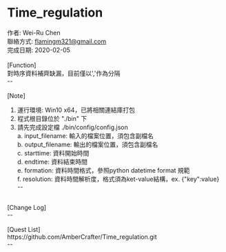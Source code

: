 # Time_regulation

作者: Wei-Ru Chen<br>
聯絡方式: flamingm321@gmail.com<br>
完成日期: 2020-02-05<br>
<br>
[Function]<br>
對時序資料補齊缺漏，目前僅以','作為分隔<br>
--<br>
<br>
[Note]<br>
1. 運行環境: Win10 x64，已將相關連結庫打包<br>
2. 程式根目錄位於 "./bin" 下<br>
3. 請先完成設定檔 ./bin/config/config.json<br>
    a. input_filename: 輸入的檔案位置，須包含副檔名<br>
    b. output_filename: 輸出的檔案位置，須包含副檔名<br>
    c. starttime: 資料開始時間<br>
    d. endtime: 資料結束時間<br>
    e. formation: 資料時間格式，參照python datetime format 規範<br>
    f. resolution: 資料時間解析度，格式須為ket-value結構，ex. {"key":value}<br>
--<br>
<br>
[Change Log]<br>
--<br>
<br>
[Quest List]<br>
https://github.com/AmberCrafter/Time_regulation.git<br>
--<br>
